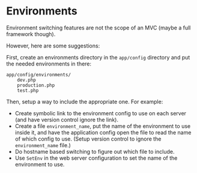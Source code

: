 Environments
============

Environment switching features are not the scope of an MVC (maybe a full framework though).

However, here are some suggestions:

First, create an environments directory in the `app/config` directory and put the needed environments in there:

	app/config/environments/
		dev.php
		production.php
		test.php

Then, setup a way to include the appropriate one.  For example:

* Create symbolic link to the environment config to use on each server (and have version control ignore the link).
* Create a file `environment_name`, put the name of the environment to use inside it, and have the application config open the file to read the name of which config to use.  (Setup version control to ignore the `environment_name` file.)
* Do hostname based switching to figure out which file to include.
* Use `SetEnv` in the web server configuration to set the name of the environment to use.
